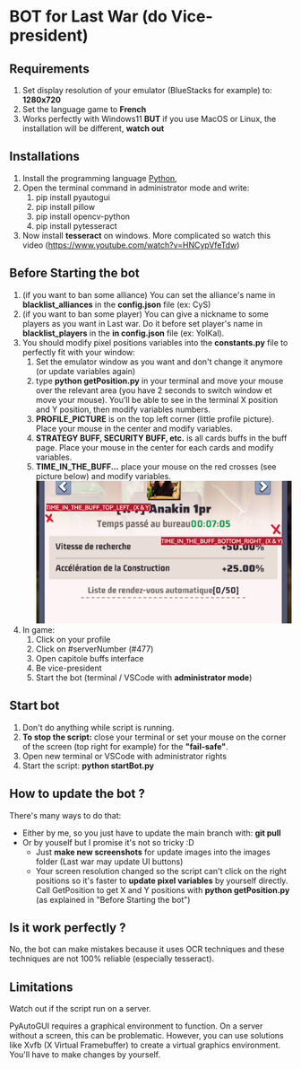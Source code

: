 # BOT for Last War (do Vice-president)

## Requirements

1. Set display resolution of your emulator (BlueStacks for example) to: **1280x720**
2. Set the language game to **French**
3. Works perfectly with Windows11 **BUT** if you use MacOS or Linux, the installation will be different, **watch out**

## Installations

1. Install the programming language [Python](https://www.python.org/downloads/),
2. Open the terminal command in administrator mode and write:
   1. pip install pyautogui
   2. pip install pillow
   3. pip install opencv-python
   4. pip install pytesseract
3. Now install **tesseract** on windows. More complicated so watch this video (https://www.youtube.com/watch?v=HNCypVfeTdw)

## Before Starting the bot

1. (if you want to ban some alliance) You can set the alliance's name in **blacklist_alliances** in the **config.json** file (ex: CyS)
2. (if you want to ban some player) You can give a nickname to some players as you want in Last war. Do it before set player's name in **blacklist_players** in the **in config.json** file (ex: YolKal).
3. You should modify pixel positions variables into the **constants.py** file to perfectly fit with your window:
   1. Set the emulator window as you want and don't change it anymore (or update variables again)
   2. type **python getPosition.py** in your terminal and move your mouse over the relevant area (you have 2 seconds to switch window et move your mouse). You'll be able to see in the terminal X position and Y position, then modify variables numbers.
   3. **PROFILE_PICTURE** is on the top left corner (little profile picture). Place your mouse in the center and modify variables.
   4. **STRATEGY BUFF, SECURITY BUFF, etc.** is all cards buffs in the buff page. Place your mouse in the center for each cards and modify variables.
   5. **TIME_IN_THE_BUFF...** place your mouse on the red crosses (see picture below) and modify variables. ![get time in the buff positions (tuto)](./images/time-in-the-buff-positions-tutorial.png)
4. In game:
   1. Click on your profile
   2. Click on #serverNumber (#477)
   3. Open capitole buffs interface
   4. Be vice-president
   5. Start the bot (terminal / VSCode with **administrator mode**)

## Start bot

1. Don't do anything while script is running.
2. **To stop the script:** close your terminal or set your mouse on the corner of the screen (top right for example) for the **"fail-safe"**.
3. Open new terminal or VSCode with administrator rights
4. Start the script: **python startBot.py**

## How to update the bot ?

There's many ways to do that:

- Either by me, so you just have to update the main branch with: **git pull**
- Or by youself but I promise it's not so tricky :D
  - Just **make new screenshots** for update images into the images folder (Last war may update UI buttons)
  - Your screen resolution changed so the script can't click on the right positions so it's faster to **update pixel variables** by yourself directly. Call GetPosition to get X and Y positions with **python getPosition.py** (as explained in "Before Starting the bot")

## Is it work perfectly ?

No, the bot can make mistakes because it uses OCR techniques and these techniques are not 100% reliable (especially tesseract).

## Limitations

Watch out if the script run on a server.

PyAutoGUI requires a graphical environment to function. On a server without a screen, this can be problematic. However, you can use solutions like Xvfb (X Virtual Framebuffer) to create a virtual graphics environment. You'll have to make changes by yourself.
